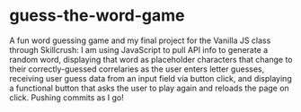 # guess-the-word-game
A fun word guessing game and my final project for the Vanilla JS class through Skillcrush: I am using JavaScript to pull API info to generate a random word, displaying that word as placeholder characters that change to their correctly-guessed correlaries as the user enters letter guesses, receiving user guess data from an input field via button click, and displaying a functional button that asks the user to play again and reloads the page on click. Pushing commits as I go!
